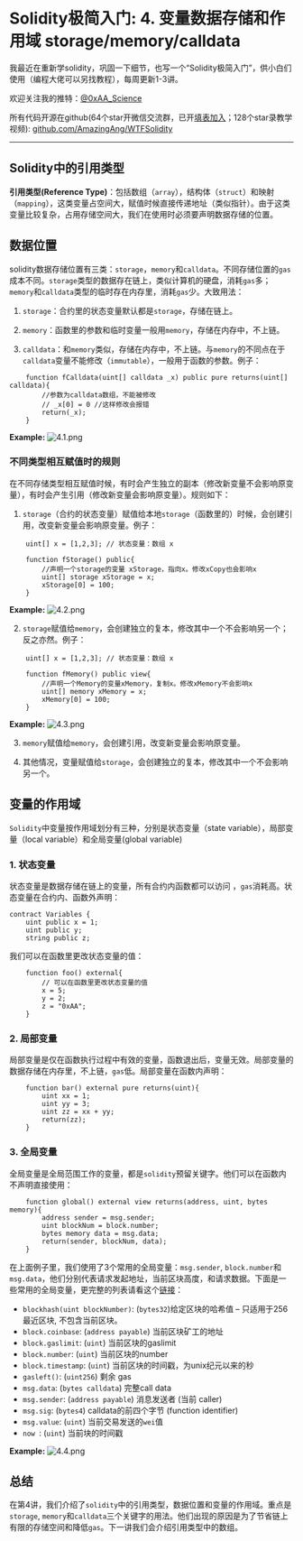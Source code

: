 # Solidity极简入门: 4. 变量数据存储和作用域 storage/memory/calldata

我最近在重新学solidity，巩固一下细节，也写一个“Solidity极简入门”，供小白们使用（编程大佬可以另找教程），每周更新1-3讲。

欢迎关注我的推特：[@0xAA_Science](https://twitter.com/0xAA_Science)

所有代码开源在github(64个star开微信交流群，已开[填表加入](https://docs.google.com/forms/d/e/1FAIpQLSe4KGT8Sh6sJ7hedQRuIYirOoZK_85miz3dw7vA1-YjodgJ-A/viewform)；128个star录教学视频): [github.com/AmazingAng/WTFSolidity](https://github.com/AmazingAng/WTFSolidity)

-----

## Solidity中的引用类型
**引用类型(Reference Type)**：包括数组（`array`），结构体（`struct`）和映射（`mapping`），这类变量占空间大，赋值时候直接传递地址（类似指针）。由于这类变量比较复杂，占用存储空间大，我们在使用时必须要声明数据存储的位置。

## 数据位置
solidity数据存储位置有三类：`storage`，`memory`和`calldata`。不同存储位置的`gas`成本不同。`storage`类型的数据存在链上，类似计算机的硬盘，消耗`gas`多；`memory`和`calldata`类型的临时存在内存里，消耗`gas`少。大致用法：

1. `storage`：合约里的状态变量默认都是`storage`，存储在链上。

2. `memory`：函数里的参数和临时变量一般用`memory`，存储在内存中，不上链。

3. `calldata`：和`memory`类似，存储在内存中，不上链。与`memory`的不同点在于`calldata`变量不能修改（`immutable`），一般用于函数的参数。例子：

```solidity
    function fCalldata(uint[] calldata _x) public pure returns(uint[] calldata){
        //参数为calldata数组，不能被修改
        // _x[0] = 0 //这样修改会报错
        return(_x);
    }
```
**Example:**
![4.1.png](4.1.png)

### 不同类型相互赋值时的规则
在不同存储类型相互赋值时候，有时会产生独立的副本（修改新变量不会影响原变量），有时会产生引用（修改新变量会影响原变量）。规则如下：

1. `storage`（合约的状态变量）赋值给本地`storage`（函数里的）时候，会创建引用，改变新变量会影响原变量。例子：
```solidity
    uint[] x = [1,2,3]; // 状态变量：数组 x

    function fStorage() public{
        //声明一个storage的变量 xStorage，指向x。修改xCopy也会影响x
        uint[] storage xStorage = x;
        xStorage[0] = 100;
    }
```
**Example:**
![4.2.png](4.2.png)

2. `storage`赋值给`memory`，会创建独立的复本，修改其中一个不会影响另一个；反之亦然。例子：
```solidity
    uint[] x = [1,2,3]; // 状态变量：数组 x
    
    function fMemory() public view{
        //声明一个Memory的变量xMemory，复制x。修改xMemory不会影响x
        uint[] memory xMemory = x;
        xMemory[0] = 100;
    }
```
**Example:**
![4.3.png](4.3.png)

3. `memory`赋值给`memory`，会创建引用，改变新变量会影响原变量。

4. 其他情况，变量赋值给`storage`，会创建独立的复本，修改其中一个不会影响另一个。

## 变量的作用域
`Solidity`中变量按作用域划分有三种，分别是状态变量（state variable），局部变量（local variable）和全局变量(global variable)
### 1. 状态变量
状态变量是数据存储在链上的变量，所有合约内函数都可以访问
，`gas`消耗高。状态变量在合约内、函数外声明：
```solidity
contract Variables {
    uint public x = 1;
    uint public y;
    string public z;
```

我们可以在函数里更改状态变量的值：
```solidity
    function foo() external{
        // 可以在函数里更改状态变量的值
        x = 5;
        y = 2;
        z = "0xAA";
    }
```

### 2. 局部变量
局部变量是仅在函数执行过程中有效的变量，函数退出后，变量无效。局部变量的数据存储在内存里，不上链，`gas`低。局部变量在函数内声明：
```solidity
    function bar() external pure returns(uint){
        uint xx = 1;
        uint yy = 3;
        uint zz = xx + yy;
        return(zz);
    }
```

### 3. 全局变量
全局变量是全局范围工作的变量，都是`solidity`预留关键字。他们可以在函数内不声明直接使用：

```solidity
    function global() external view returns(address, uint, bytes memory){
        address sender = msg.sender;
        uint blockNum = block.number;
        bytes memory data = msg.data;
        return(sender, blockNum, data);
    }
```
在上面例子里，我们使用了3个常用的全局变量：`msg.sender`, `block.number`和`msg.data`，他们分别代表请求发起地址，当前区块高度，和请求数据。下面是一些常用的全局变量，更完整的列表请看这个[链接](https://learnblockchain.cn/docs/solidity/units-and-global-variables.html#special-variables-and-functions)：

- `blockhash(uint blockNumber)`: (`bytes32`)给定区块的哈希值 – 只适用于256最近区块, 不包含当前区块。
- `block.coinbase`: (`address payable`) 当前区块矿工的地址
- `block.gaslimit`: (`uint`)	当前区块的gaslimit
- `block.number`: (`uint`)	当前区块的number
- `block.timestamp`: (`uint`)	当前区块的时间戳，为unix纪元以来的秒
- `gasleft()`: (`uint256`)	剩余 gas
- `msg.data`: (`bytes calldata`)	完整call data
- `msg.sender`: (`address payable`)	消息发送者 (当前 caller)
- `msg.sig`: (`bytes4`)	calldata的前四个字节 (function identifier)
- `msg.value`: (`uint`)	当前交易发送的`wei`值
- `now `: (`uint`)	当前块的时间戳

**Example:**
![4.4.png](4.4.png)
## 总结
在第4讲，我们介绍了`solidity`中的引用类型，数据位置和变量的作用域。重点是`storage`, `memory`和`calldata`三个关键字的用法。他们出现的原因是为了节省链上有限的存储空间和降低`gas`。下一讲我们会介绍引用类型中的数组。

